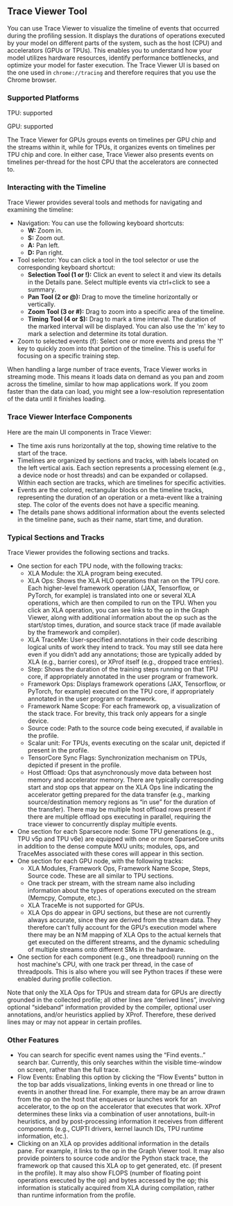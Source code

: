 ## Trace Viewer Tool

You can use Trace Viewer to visualize the timeline of events that occurred
during the profiling session. It displays the durations of operations executed
by your model on different parts of the system, such as the host (CPU) and
accelerators (GPUs or TPUs). This enables you to understand how your model
utilizes hardware resources, identify performance bottlenecks, and optimize your
model for faster execution. The Trace Viewer UI is based on the one used in
`chrome://tracing` and therefore requires that you use the Chrome browser.

### Supported Platforms

TPU: supported

GPU: supported

The Trace Viewer for GPUs groups events on timelines per GPU chip and the
streams within it, while for TPUs, it organizes events on timelines per TPU chip
and core. In either case, Trace Viewer also presents events on timelines
per-thread for the host CPU that the accelerators are connected to.

### Interacting with the Timeline

Trace Viewer provides several tools and methods for navigating and examining the
timeline:

*   Navigation: You can use the following keyboard shortcuts:
    *   **W:** Zoom in.
    *   **S:** Zoom out.
    *   **A:** Pan left.
    *   **D:** Pan right.
*   Tool selector: You can click a tool in the tool selector or use the
    corresponding keyboard shortcut:
    *   **Selection Tool (1 or !):** Click an event to select it and view its
        details in the Details pane. Select multiple events via ctrl+click to
        see a summary.
    *   **Pan Tool (2 or @):** Drag to move the timeline horizontally
        or vertically.
    *   **Zoom Tool (3 or #):** Drag to zoom into a specific area of
        the timeline.
    *   **Timing Tool (4 or $):** Drag to mark a time interval. The
        duration of the marked interval will be displayed. You can also use the
        'm' key to mark a selection and determine its total duration.
*   Zoom to selected events (f): Select one or more events and press the 'f' key
    to quickly zoom into that portion of the timeline. This is useful for
    focusing on a specific training step.

When handling a large number of trace events, Trace Viewer works in streaming
mode. This means it loads data on demand as you pan and zoom across the
timeline, similar to how map applications work. If you zoom faster than the data
can load, you might see a low-resolution representation of the data until it
finishes loading.

### Trace Viewer Interface Components

Here are the main UI components in Trace Viewer:

*   The time axis runs horizontally at the top, showing time relative to the
    start of the trace.
*   Timelines are organized by sections and tracks, with labels located on the
    left vertical axis. Each section represents a processing element (e.g., a
    device node or host threads) and can be expanded or collapsed. Within each
    section are tracks, which are timelines for specific activities.
*   Events are the colored, rectangular blocks on the timeline tracks,
    representing the duration of an operation or a meta-event like a training
    step. The color of the events does not have a specific meaning.
*   The details pane shows additional information about the events selected in
    the timeline pane, such as their name, start time, and duration.

### Typical Sections and Tracks

Trace Viewer provides the following sections and tracks.

*   One section for each TPU node, with the following tracks:
    *   XLA Module: the XLA program being executed.
    *   XLA Ops: Shows the XLA HLO operations that ran on the TPU core. Each
        higher-level framework operation (JAX, Tensorflow, or PyTorch, for
        example) is translated into one or several XLA operations, which are
        then compiled to run on the TPU. When you click an XLA operation, you
        can see links to the op in the Graph Viewer, along with additional
        information about the op such as the start/stop times, duration, and
        source stack trace (if made available by the framework and compiler).
    *   XLA TraceMe: User-specified annotations in their code describing logical
        units of work they intend to track. You may still see data here even if
        you didn’t add any annotations; those are typically added by XLA (e.g.,
        barrier cores), or XProf itself (e.g., dropped trace entries).
    *   Step: Shows the duration of the training steps running on that TPU core,
        if appropriately annotated in the user program or framework.
    *   Framework Ops: Displays framework operations (JAX, Tensorflow, or
        PyTorch, for example) executed on the TPU core, if appropriately
        annotated in the user program or framework.
    *   Framework Name Scope: For each framework op, a visualization of the
        stack trace. For brevity, this track only appears for a single device.
    *   Source code: Path to the source code being executed, if available in the
        profile.
    *   Scalar unit: For TPUs, events executing on the scalar unit, depicted if
        present in the profile.
    *   TensorCore Sync Flags: Synchronization mechanism on TPUs, depicted if
        present in the profile.
    *   Host Offload: Ops that asynchronously move data between host memory and
        accelerator memory. There are typically corresponding start and stop ops
        that appear on the XLA Ops line indicating the accelerator getting
        prepared for the data transfer (e.g., marking source/destination memory
        regions as “in use” for the duration of the transfer). There may be
        multiple host offload rows present if there are multiple offload ops
        executing in parallel, requiring the trace viewer to concurrently
        display multiple events.
*   One section for each Sparsecore node: Some TPU generations (e.g., TPU v5p
    and TPU v6e) are
    equipped with one or more SparseCore units in addition to the dense compute
    MXU units;
    modules, ops, and TraceMes associated with these cores will appear in this
    section.
*   One section for each GPU node, with the following tracks:
    *   XLA Modules, Framework Ops, Framework Name Scope, Steps, Source code.
        These are all similar to TPU sections.
    *   One track per stream, with the stream name also including information
        about the types of operations executed on the stream (Memcpy, Compute,
        etc.).
    *   XLA TraceMe is not supported for GPUs.
    *   XLA Ops do appear in GPU sections, but these are not currently always
        accurate, since they are derived from the stream data. They therefore
        can’t fully account for the GPU’s execution model where there may be an
        N:M mapping of XLA Ops to the actual kernels that get executed on the
        different streams, and the dynamic scheduling of multiple streams onto
        different SMs in the hardware.
*   One section for each component (e.g., one threadpool) running on the host
    machine's CPU, with one track per thread, in the case of threadpools. This
    is also where you will see Python traces if these were enabled during
    profile collection.

Note that only the XLA Ops for TPUs and stream data for GPUs are directly
grounded in the collected profile; all other lines are “derived lines”,
involving optional “sideband” information provided by the compiler, optional
user annotations, and/or heuristics applied by XProf. Therefore, these derived
lines may or may not appear in certain profiles.

### Other Features

*   You can search for specific event names using the “Find events..” search
    bar. Currently, this only searches within the visible time-window on screen,
    rather than the full trace.
*   Flow Events: Enabling this option by clicking the “Flow Events” button in
    the top bar adds visualizations, linking events in one thread or line to
    events in another thread line. For example, there may be an arrow drawn from
    the op on the host that enqueues or launches work for an accelerator, to the
    op on the accelerator that executes that work. XProf determines these links
    via a combination of user annotations, built-in heuristics, and by
    post-processing information it receives from different components (e.g.,
    CUPTI drivers, kernel launch IDs, TPU runtime information, etc.).
*   Clicking on an XLA op provides additional information in the details pane.
    For example, it links to the op in the Graph Viewer tool. It may also
    provide pointers to source code and/or the Python stack trace, the framework
    op that caused this XLA op to get generated, etc. (if present in the
    profile). It may also show FLOPS (number of floating point operations
    executed by the op) and bytes accessed by the op; this information is
    statically acquired from XLA during compilation, rather than runtime
    information from the profile.
